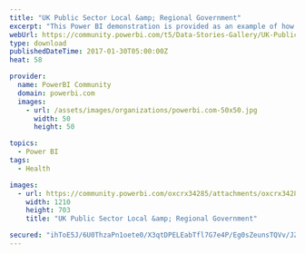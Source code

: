 ```yaml
---
title: "UK Public Sector Local &amp; Regional Government"
excerpt: "This Power BI demonstration is provided as an example of how a UK local or regional government organisation may use Power BI to visualise and"
webUrl: https://community.powerbi.com/t5/Data-Stories-Gallery/UK-Public-Sector-Local-amp-Regional-Government/m-p/120229
type: download
publishedDateTime: 2017-01-30T05:00:00Z
heat: 58

provider:
  name: PowerBI Community
  domain: powerbi.com
  images:
    - url: /assets/images/organizations/powerbi.com-50x50.jpg
      width: 50
      height: 50

topics:
  - Power BI
tags:
  - Health

images:
  - url: https://community.powerbi.com/oxcrx34285/attachments/oxcrx34285/DataStoriesGallery/597/1/ukpslrgdemo.jpg
    width: 1210
    height: 703
    title: "UK Public Sector Local &amp; Regional Government"

secured: "ihToE5J/6U0ThzaPn1oete0/X3qtDPELEabTfl7G7e4P/Eg0sZeunsTQVv/JZYeuo3u6mDUmxFgsh5Fc77KJ3GCe6i8JWvwBDxVLO3wLStS8xYfFjMNI7mcI3XPKHWiKLDC0VesXpEB6gNXnTwuZ0a9onF+SCHhqUkGZq6ZyzLfqIO2B+3rDnpUXDkzlkQL4sUzcDukgohzwrn7y5w5BLN11ExpAOwP4bbC8bZHjWM+ot/VHJVl0OG/3cvPTGtaJnx5BLNWLSJenkNf3ZpUyhD3jBjp9WRw1ZMuGwuZm3lhe61C9gHuxO/kLGDCZoFWYezEmjikayZ0N8cp/Q+zI234CkOTlyvUkoMc2EHCc8+PLPIwIQpJpKq1hJ+yhFuHh;w1sATq9gGe6VqqN+6V0x6Q=="
---
```


